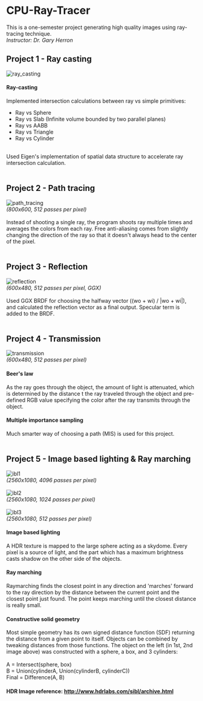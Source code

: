 # CPU-Ray-Tracer
This is a one-semester project generating high quality images using ray-tracing technique.<br>
*Instructor: Dr. Gary Herron*

## Project 1 - Ray casting
![ray_casting](https://github.com/utinyt/CPU-Ray-Tracer/blob/main/output_images/project1_ray_casting.png)<br>
#### Ray-casting
Implemented intersection calculations between ray vs simple primitives:
* Ray vs Sphere
* Ray vs Slab (Infinite volume bounded by two parallel planes)
* Ray vs AABB
* Ray vs Triangle
* Ray vs Cylinder
<br>
Used Eigen's implementation of spatial data structure to accelerate ray intersection calculation.
<br><br>

## Project 2 - Path tracing
![path_tracing](https://github.com/utinyt/CPU-Ray-Tracer/blob/main/output_images/project2_path_tracing.png)<br>
*(800x600, 512 passes per pixel)*
<br><br>
Instead of shooting a single ray, the program shoots ray multiple times and averages the colors from each ray. Free anti-aliasing comes from slightly changing the direction of the ray so that it doesn't always head to the center of the pixel.<br>
<br>

## Project 3 - Reflection
![reflection](https://github.com/utinyt/CPU-Ray-Tracer/blob/main/output_images/project3_reflection.png)<br>
*(600x480, 512 passes per pixel, GGX)*
<br><br>
Used GGX BRDF for choosing the halfway vector ((wo + wi) / |wo + wi|), and calculated the reflection vector as a final output. Specular term is added to the BRDF.
<br><br>

## Project 4 - Transmission
![transmission](https://github.com/utinyt/CPU-Ray-Tracer/blob/main/output_images/project4_transmissionpng.png)<br>
*(600x480, 512 passes per pixel)*
<br>

#### Beer's law
As the ray goes through the object, the amount of light is attenuated, which is determined by the distance t the ray traveled through the object and pre-defined RGB value specifying the color after the ray transmits through the object.

#### Multiple importance sampling
Much smarter way of choosing a path (MIS) is used for this project.
<br><br>

## Project 5 - Image based lighting & Ray marching
![ibl1](https://github.com/utinyt/CPU-Ray-Tracer/blob/main/output_images/project5_ibl1.png)<br>
*(2560x1080, 4096 passes per pixel)*<br><br>
![ibl2](https://github.com/utinyt/CPU-Ray-Tracer/blob/main/output_images/project5_ibl2.png)<br>
*(2560x1080, 1024 passes per pixel)*<br><br>
![ibl3](https://github.com/utinyt/CPU-Ray-Tracer/blob/main/output_images/project5_ibl3.png)<br>
*(2560x1080, 512 passes per pixel)*<br>

#### Image based lighting
A HDR texture is mapped to the large sphere acting as a skydome. Every pixel is a source of light, and the part which has a maximum brightness casts shadow on the other side of the objects.

#### Ray marching
Raymarching finds the closest point in any direction and 'marches' forward to the ray direction by the distance between the current point and the closest point just found. The point keeps marching until the closest distance is really small.

#### Constructive solid geometry
Most simple geometry has its own signed distance function (SDF) returning the distance from a given point to itself. Objects can be combined by tweaking distances from those functions. The object on the left (in 1st, 2nd image above) was constructed with a sphere, a box, and 3 cylinders: <br><br>
A = Intersect(sphere, box) <br>
B = Union(cylinderA, Union(cylinderB, cylinderC)) <br>
Final = Difference(A, B) <br>

#### HDR Image reference: http://www.hdrlabs.com/sibl/archive.html

